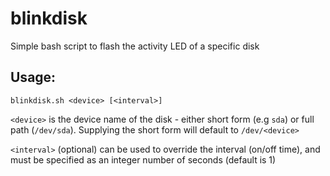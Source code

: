 # blinkdisk
Simple bash script to flash the activity LED of a specific disk

## Usage:
`blinkdisk.sh <device> [<interval>]`

`<device>` is the device name of the disk - either short form (e.g `sda`) or full path (`/dev/sda`). Supplying the short form will default to `/dev/<device>`

`<interval>` (optional) can be used to override the interval (on/off time), and must be specified as an integer number of seconds (default is 1)
